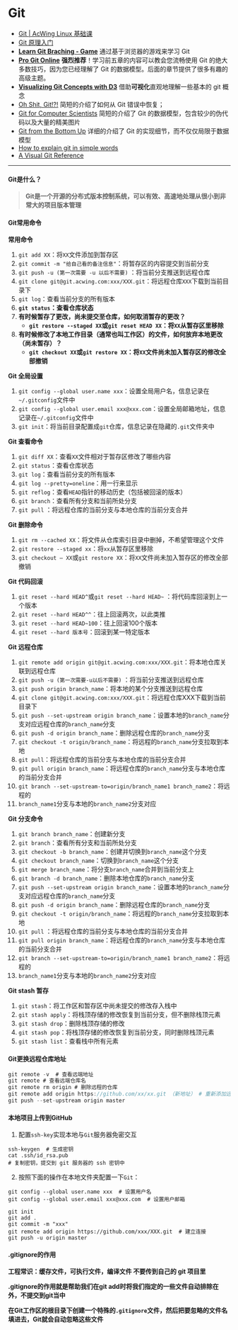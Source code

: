 # Git

* [Git | AcWing Linux 基础课](https://www.acwing.com/file\_system/file/content/whole/index/content/2932078/)
* [Git 原理入门](https://www.ruanyifeng.com/blog/2018/10/git-internals.html)
* [**Learn Git Braching - Game**](https://learngitbranching.js.org/?locale=zh\_CN)  通过基于浏览器的游戏来学习 Git&#x20;
* [**Pro Git Online**](https://git-scm.com/book/zh/v2)  **强烈推荐**！学习前五章的内容可以教会您流畅使用 Git 的绝大多数技巧，因为您已经理解了 Git 的数据模型。后面的章节提供了很多有趣的高级主题。
* [**Visualizing Git Concepts with D3**](http://onlywei.github.io/explain-git-with-d3/) 借助**可视化**直观地理解一些基本的 git 概念
* [Oh Shit, Git!?!](https://ohshitgit.com/)   简短的介绍了如何从 Git 错误中恢复；
* [Git for Computer Scientists](https://eagain.net/articles/git-for-computer-scientists/)   简短的介绍了 Git 的数据模型，包含较少的伪代码以及大量的精美图片
* [Git from the Bottom Up](https://jwiegley.github.io/git-from-the-bottom-up/)  详细的介绍了 Git 的实现细节，而不仅仅局限于数据模型
* [How to explain git in simple words](https://smusamashah.github.io/blog/2017/10/14/explain-git-in-simple-words)
* [A Visual Git Reference](https://marklodato.github.io/visual-git-guide/index-en.html)

***

#### Git是什么？

> **Git是一个开源的分布式版本控制系统，可以有效、高速地处理从很小到非常大的项目版本管理**

#### Git常用命令

**常用命令**

1. `git add XX`：将`XX`文件添加到暂存区
2. `git commit -m "给自己看的备注信息"`：将暂存区的内容提交到当前分支
3. `git push -u (第一次需要 -u 以后不需要)` ：将当前分支推送到远程仓库
4. `git clone git@git.acwing.com:xxx/XXX.git`：将远程仓库`XXX`下载到当前目录下
5. `git log`：查看当前分支的所有版本
6. **`git status`：查看仓库状态**
7. **有时候暂存了更改，尚未提交至仓库，如何取消暂存的更改？**
   * **`git restore --staged XX`或`git reset HEAD XX`：将`XX`从暂存区里移除**
8. **有时候修改了本地工作目录（通常也叫工作区）的文件，如何放弃本地更改（尚未暂存）？**
   * **`git checkout XX`或`git restore XX`：将`XX`文件尚未加入暂存区的修改全部撤销**

**Git 全局设置**

1. `git config --global user.name xxx`：设置全局用户名，信息记录在`~/.gitconfig`文件中
2. `git config --global user.email xxx@xxx.com`：设置全局邮箱地址，信息记录在`~/.gitconfig`文件中
3. `git init`：将当前目录配置成`git`仓库，信息记录在隐藏的`.git`文件夹中

**Git 查看命令**

1. `git diff XX`：查看`XX`文件相对于暂存区修改了哪些内容
2. `git status`：查看仓库状态
3. `git log`：查看当前分支的所有版本
4. `git log --pretty=oneline`：用一行来显示
5. `git reflog`：查看`HEAD`指针的移动历史（包括被回滚的版本）
6. `git branch`：查看所有分支和当前所处分支
7. `git pull` ：将远程仓库的当前分支与本地仓库的当前分支合并

**Git 删除命令**

1. `git rm --cached XX`：将文件从仓库索引目录中删掉，不希望管理这个文件
2. `git restore --staged xx`：将`xx`从暂存区里移除
3. `git checkout — XX`或`git restore XX`：将`XX`文件尚未加入暂存区的修改全部撤销

**Git 代码回滚**

1. `git reset --hard HEAD^`或`git reset --hard HEAD~` ：将代码库回滚到上一个版本
2. `git reset --hard HEAD^^`：往上回滚两次，以此类推
3. `git reset --hard HEAD~100`：往上回滚100个版本
4. `git reset --hard 版本号`：回滚到某一特定版本

**Git 远程仓库**

1. `git remote add origin git@git.acwing.com:xxx/XXX.git`：将本地仓库关联到远程仓库
2. `git push -u (第一次需要-u以后不需要)` ：将当前分支推送到远程仓库
3. `git push origin branch_name`：将本地的某个分支推送到远程仓库
4. `git clone git@git.acwing.com:xxx/XXX.git`：将远程仓库XXX下载到当前目录下
5. `git push --set-upstream origin branch_name`：设置本地的`branch_name`分支对应远程仓库的`branch_name`分支
6. `git push -d origin branch_name`：删除远程仓库的`branch_name`分支
7. `git checkout -t origin/branch_name`：将远程的`branch_name`分支拉取到本地
8. `git pull`：将远程仓库的当前分支与本地仓库的当前分支合并
9. `git pull origin branch_name`：将远程仓库的`branch_name`分支与本地仓库的当前分支合并
10. `git branch --set-upstream-to=origin/branch_name1 branch_name2`：将远程的
11. `branch_name1`分支与本地的`branch_name2`分支对应

**Git 分支命令**

1. `git branch branch_name`：创建新分支
2. `git branch`：查看所有分支和当前所处分支
3. `git checkout -b branch_name`：创建并切换到`branch_name`这个分支
4. `git checkout branch_name`：切换到`branch_name`这个分支
5. `git merge branch_name`：将分支`branch_name`合并到当前分支上
6. `git branch -d branch_name`：删除本地仓库的`branch_name`分支
7. `git push --set-upstream origin branch_name`：设置本地的`branch_name`分支对应远程仓库的`branch_name`分支
8. `git push -d origin branch_name`：删除远程仓库的`branch_name`分支
9. `git checkout -t origin/branch_name`：将远程的`branch_name`分支拉取到本地
10. `git pull` ：将远程仓库的当前分支与本地仓库的当前分支合并
11. `git pull origin branch_name`：将远程仓库的`branch_name`分支与本地仓库的当前分支合并
12. `git branch --set-upstream-to=origin/branch_name1 branch_name2`：将远程的
13. `branch_name1`分支与本地的`branch_name2`分支对应

**Git stash 暂存**

1. `git stash`：将工作区和暂存区中尚未提交的修改存入栈中
2. `git stash apply`：将栈顶存储的修改恢复到当前分支，但不删除栈顶元素
3. `git stash drop`：删除栈顶存储的修改
4. `git stash pop`：将栈顶存储的修改恢复到当前分支，同时删除栈顶元素
5. `git stash list`：查看栈中所有元素

#### Git更换远程仓库地址

```csharp
git remote -v  # 查看远端地址
git remote # 查看远端仓库名
git remote rm origin # 删除远程的仓库
git remote add origin https://github.com/xx/xx.git （新地址） # 重新添加远程仓库
git push --set-upstream origin master
```

#### 本地项目上传到GitHub

1. 配置`ssh-key`实现本地与`Git`服务器免密交互

```
ssh-keygen  # 生成密钥
cat .ssh/id_rsa.pub
# 复制密钥，提交到 git 服务器的 ssh 密钥中
```

2. 按照下面的操作在本地文件夹配置一下`Git`：

```
git config --global user.name xxx  # 设置用户名
git config --global user.email xxx@xxx.com  # 设置用户邮箱

git init
git add .
git commit -m "xxx"
git remote add origin https://github.com/xxx/XXX.git  # 建立连接
git push -u origin master
```

#### .gitignore的作用

**工程常识：缓存文件，可执行文件，编译文件 不要传到自己的 git 项目里**

**.gitignore的作用就是帮助我们在git add时将我们指定的一些文件自动排除在外，不提交到git当中**

**在Git工作区的根目录下创建一个特殊的`.gitignore`文件，然后把要忽略的文件名填进去，Git就会自动忽略这些文件**
